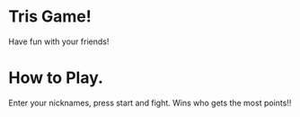 # Tris Game!
Have fun with your friends!


# How to Play.
Enter your nicknames, press start and fight. Wins who gets the most points!!

